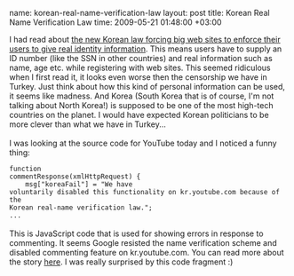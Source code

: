 name: korean-real-name-verification-law
layout: post
title: Korean Real Name Verification Law
time: 2009-05-21 01:48:00 +03:00

I had read about <a href="http://www.koreatimes.co.kr/www/news/tech/tech_view.asp?newsIdx=43939&amp;categoryCode=129">the new Korean law forcing big web sites to enforce their users to give real identity information</a>. This means users have to supply an ID number (like the SSN in other countries) and real information such as name, age etc. while registering with web sites. This seemed ridiculous when I first read it, it looks even worse then the censorship we have in Turkey. Just think about how this kind of personal information can be used, it seems like madness. And Korea (South Korea that is of course, I'm not talking about North Korea!) is supposed to be one of the most high-tech countries on the planet. I would have expected Korean politicians to be more clever than what we have in Turkey...<br /><br />I was looking at the source code for YouTube today and I noticed a funny thing:<br /><code><br />function commentResponse(xmlHttpRequest) {<br />&nbsp;&nbsp;&nbsp;&nbsp;msg["koreaFail"] = "We have voluntarily disabled this functionality on kr.youtube.com because of the Korean real-name verification law.";<br />...<br /></code><br />This is JavaScript code that is used for showing errors in response to commenting. It seems Google resisted the name verification scheme and disabled commenting feature on kr.youtube.com. You can read more about the story <a href="http://www.webmasterworld.com/asia_pacific_search_engines/3887689.htm">here</a>. I was really surprised by this code fragment :)
